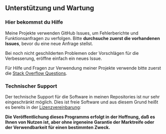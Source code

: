 ## Unterstützung und Wartung

### Hier bekommst du Hilfe

Meine Projekte verwenden GitHub Issues, um Fehlerberichte und Funktionsanfragen zu verfolgen. Bitte **durchsuche zuerst die vorhandenen Issues**, 
bevor du eine neue Anfrage stellst. 

Bei noch nicht geschilderten Problemen oder Vorschlägen für die Verbesserung, eröffne einfach ein neues Issue.

Für Hilfe und Fragen zur Verwendung meiner Projekte verwende bitte zuerst die [Stack Overflow Questions](https://stackoverflow.com/questions/).

### Technischer Support

Der technische Support für die Software in meinen Repositories ist nur sehr eingeschränkt möglich. 
Dies ist freie Software und aus diesem Grund heißt es bereits in der [Lizenzvereinbarung](Copyright.md):

**Die Veröffentlichung dieses Programms erfolgt in der Hoffnung, daß es Ihnen von Nutzen ist, aber ohne irgeneine Garantie der Marktreife oder der Verwendbarkeit für einen bestimmten Zweck.**
